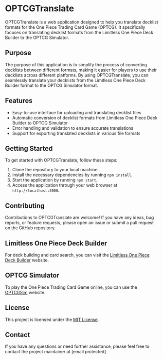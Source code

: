 # OPTCGTranslate

OPTCGTranslate is a web application designed to help you translate decklist formats for the One Piece Trading Card Game (OPTCG). It specifically focuses on translating decklist formats from the Limitless One Piece Deck Builder to the OPTCG Simulator.

## Purpose

The purpose of this application is to simplify the process of converting decklists between different formats, making it easier for players to use their decklists across different platforms. By using OPTCGTranslate, you can seamlessly translate your decklists from the Limitless One Piece Deck Builder format to the OPTCG Simulator format.

## Features

- Easy-to-use interface for uploading and translating decklist files
- Automatic conversion of decklist formats from Limitless One Piece Deck Builder to OPTCG Simulator
- Error handling and validation to ensure accurate translations
- Support for exporting translated decklists in various file formats

## Getting Started

To get started with OPTCGTranslate, follow these steps:

1. Clone the repository to your local machine.
2. Install the necessary dependencies by running `npm install`.
3. Start the application by running `npm start`.
4. Access the application through your web browser at `http://localhost:3000`.

## Contributing

Contributions to OPTCGTranslate are welcome! If you have any ideas, bug reports, or feature requests, please open an issue or submit a pull request on the GitHub repository.

## Limitless One Piece Deck Builder

For deck building and card search, you can visit the [Limitless One Piece Deck Builder](https://my.limitlesstcg.com/builder) website.

## OPTCG Simulator

To play the One Piece Trading Card Game online, you can use the [OPTCGSim](https://onepieceplayer.com/play-one-piece-card-game-online-optcgsim/) website.

## License

This project is licensed under the [MIT License](LICENSE).

## Contact

If you have any questions or need further assistance, please feel free to contact the project maintainer at [email protected]
